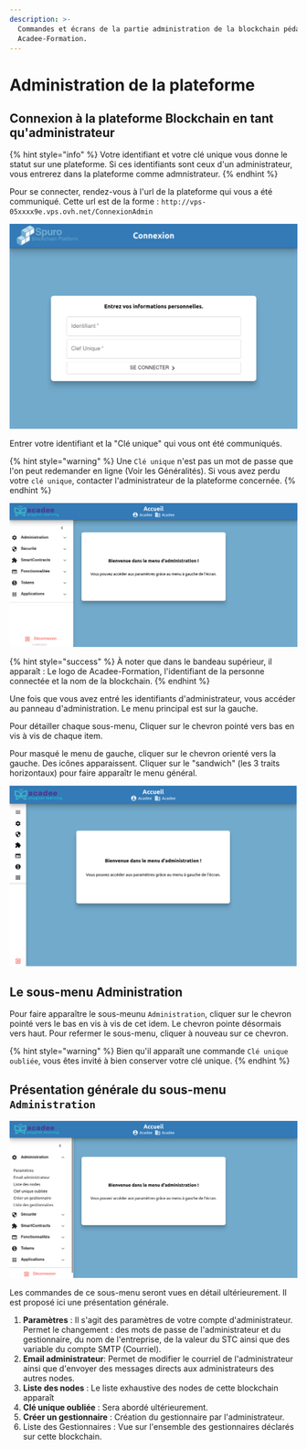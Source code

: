 ```yaml
---
description: >-
  Commandes et écrans de la partie administration de la blockchain pédagogique
  Acadee-Formation.
---
```


# Administration de la plateforme

## Connexion à la plateforme Blockchain en tant qu'administrateur

{% hint style="info" %}
Votre identifiant et votre clé unique vous donne le statut sur une plateforme. Si ces identifiants sont ceux d'un administrateur, vous entrerez dans la plateforme comme admnistrateur.
{% endhint %}

Pour se connecter, rendez-vous à l'url de la plateforme qui vous a été communiqué. Cette url est de la forme : `http://vps-05xxxx9e.vps.ovh.net/ConnexionAdmin`

![&#xC9;cran d&apos;accueil de connexion. L&apos;identifiant entr&#xE9; donnera le r&#xF4;le \(administrateur, utilisateur, autres\)](../.gitbook/assets/screenshot-2021-07-31-at-13-37-00-acadee%20%283%29.png)

Entrer votre identifiant et la "Clé unique" qui vous ont été communiqués.

{% hint style="warning" %}
Une `Clé unique` n'est pas un mot de passe que l'on peut redemander en ligne \(Voir les Généralités\). Si vous avez perdu votre `clé unique`, contacter l'administrateur de la plateforme concernée.
{% endhint %}

![Page d&apos;accueil de l&apos;administrateur. Acc&#xE8;s au sous-medu d&apos;administration par le menu de gauche](../.gitbook/assets/v19-accueil-admin%20%282%29%20%283%29%20%281%29.png)

{% hint style="success" %}
À noter que dans le bandeau supérieur, il apparaît : Le logo de Acadee-Formation, l'identifiant de la personne connectée et la nom de la blockchain.
{% endhint %}

Une fois que vous avez entré les identifiants d'administrateur, vous accéder au panneau d'administration. Le menu principal est sur la gauche.

Pour détailler chaque sous-menu, Cliquer sur le chevron pointé vers bas en vis à vis de chaque item.

Pour masqué le menu de gauche, cliquer sur le chevron orienté vers la gauche. Des icônes apparaissent. Cliquer sur le "sandwich" \(les 3 traits horizontaux\) pour faire apparaîtr le menu général.

![](../.gitbook/assets/v19-menu-replie.png)

## Le sous-menu Administration

Pour faire apparaître le sous-meunu `Administration`, cliquer sur le chevron pointé vers le bas en vis à vis de cet idem. Le chevron pointe désormais vers haut. Pour refermer le sous-menu, cliquer à nouveau sur ce chevron.

{% hint style="warning" %}
Bien qu'il apparaît une commande `Clé unique oubliée`, vous êtes invité à bien conserver votre clé unique.
{% endhint %}

## Présentation générale du sous-menu `Administration`

![D&#xE9;tails du sous-menu Administration](../.gitbook/assets/v19-sous-menu-admin.png)

Les commandes de ce sous-menu seront vues en détail ultérieurement. Il est proposé ici une présentation générale.

1. **Paramètres** : Il s'agit des paramètres de votre compte d'administrateur. Permet le changement : des mots de passe de l'administrateur et du gestionnaire, du nom de l'entreprise, de la valeur du STC ainsi que des variable du compte SMTP \(Courriel\).
2. **Email administrateur**: Permet de modifier le courriel de l'administrateur ainsi que d'envoyer des messages directs aux administrateurs des autres nodes.
3. **Liste des nodes** : Le liste exhaustive des nodes de cette blockchain apparaît
4. **Clé unique oubliée** : Sera abordé ultérieurement.
5. **Créer un gestionnaire** : Création du gestionnaire par l'administrateur.
6. Liste des Gestionnaires : Vue sur l'ensemble des gestionnaires déclarés sur cette blockchain.

